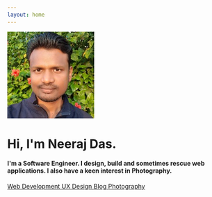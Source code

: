 ```yaml
---
layout: home
---
```

<div class="container py-5">
  <div class="d-flex justify-content-center mb-4">
    <img src="/assets/images/Neeraj2.jpg" class="rounded-circle" alt="Neeraj's photograph." style="width:200px;height:200px;object-fit:cover;">
  </div>
  <h1 class="hello-header text-center mb-4">
    Hi, I'm <span class="site-name text-indigo" style="white-space: nowrap;">Neeraj Das</span>.
  </h1>
  <h4 class="text-center mb-4">
    I'm a Software Engineer. I design, build and sometimes rescue web applications. I also have a keen interest in Photography.
  </h4>
  <div class="d-flex justify-content-center flex-wrap gap-2 mb-5">
    <a href="/dev/" class="btn btn-pink rounded-pill hero-button" role="button">
      Web Development
      <span class="ripple-surface"></span>
    </a>
    <a href="/ux/" class="btn btn-pink rounded-pill hero-button" role="button">
      UX Design
      <span class="ripple-surface"></span>
    </a>
    <a href="/blog/" class="btn btn-pink rounded-pill hero-button" role="button">
      Blog
      <span class="ripple-surface"></span>
    </a>
    <a href="https://photography.neerajdas.com/" class="btn btn-pink rounded-pill hero-button" role="button">
      Photography
      <span class="ripple-surface"></span>
    </a>
  </div>
</div>
